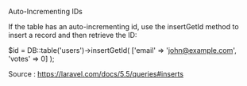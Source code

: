 Auto-Incrementing IDs

If the table has an auto-incrementing id, use the insertGetId method to insert a record and then retrieve the ID:

$id = DB::table('users')->insertGetId(
    ['email' => 'john@example.com', 'votes' => 0]
);

Source : https://laravel.com/docs/5.5/queries#inserts
